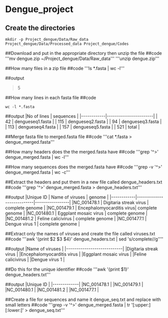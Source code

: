 # Dengue_project
## Create the directories

```
mkdir -p Project_dengue/Data/Raw_data Project_dengue/Data/Processed_data Project_dengue/Codes
```

##Download and put in the appropriate directory then unzip the file
##code
'''mv dengue.zip ~/Project_dengue/Data/Raw_data'''
'''unzip dengue.zip'''

##How many files in a zip file
##code
'''ls *.fasta | wc -l'''
 
##output 
>5

##How many lines in each fasta file
##code
```
wc -l *.fasta
```

##output
|No of lines | sequences             |
|------------|-----------------------|
|   42       |  dengueseq1.fasta     |
|  115       |  dengueseq2.fasta     |
|   94       |  dengueseq3.fasta     |
|  113       |  dengueseq4.fasta     |
|  157       |  dengueseq5.fasta     |
|  521       |     total             |

##Merge fasta file to merged.fasta file
##code
'''cat *.fasta > dengue_merged.fasta'''

##How many headers does the the merged.fasta have
##code
'''grep '^>' dengue_merged.fasta | wc -l''' 

##How many sequences does the merged.fasta have
##code
'''grep -v '^>' dengue_merged.fasta | wc -c'''

##Extract the headers and put them in a new file called dengue_headers.txt
##code
'''grep '^>' dengue_merged.fasta > dengue_headers.txt'''

##output
|Unique ID   | Name of viruses           | genome          |
|------------|---------------------------|-----------------|
|NC_001478.1 | Digitaria streak virus    | complete genome |
|NC_001479.1 | Encephalomyocarditis virus| complete genome |
|NC_001480.1 | Eggplant mosaic virus     | complete genome |
|NC_001481.2 | Feline calicivirus        | complete genome |
|NC_001477.1 | Dengue virus 1            | complete genome |

##Extract only the names of viruses and create the file called viruses.txt
##code
'''awk '{print $2 $3 $4}' dengue_headers.txt | sed 's/complete//g''''

##output
|Name of viruses             |
|----------------------------|
|Digitaria streak virus      |
|Encephalomyocarditis virus  |
|Eggplant mosaic virus       |
|Feline calicivirus          |
|Dengue virus 1              |

##Do this for the unique identifier
##code
'''awk '{print $1}' dengue_headers.txt'''

##output
|Unique ID    |
|-------------|
|NC_001478.1  |
|NC_001479.1  |
|NC_001480.1  |
|NC_001481.2  |
|NC_001477.1  |

##Create a file for sequences and name it dengue_seq.txt and replace with small letters
##code
'''grep -v '^>' dengue_merged.fasta | tr '[:upper:] [:lower:]' > dengue_seq.txt'''
